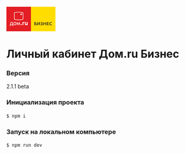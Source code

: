 ![](static/logo.png)
# Личный кабинет Дом.ru Бизнес

### Версия
2.1.1 beta

### Инициализация проекта
```bash
$ npm i
```

### Запуск на локальном компьютере
```bash
$ npm run dev
```